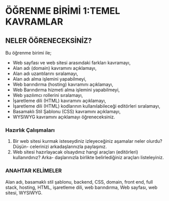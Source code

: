 # ÖĞRENME BİRİMİ 1:TEMEL KAVRAMLAR

## NELER ÖĞRENECEKSİNİZ?

Bu öğrenme birimi ile;

- Web sayfası ve web sitesi arasındaki farkları kavramayı,
- Alan adı (domain) kavramını açıklamayı,
- Alan adı uzantılarını sıralamayı,
- Alan adı alma işlemini yapabilmeyi,
- Web barındırma (hosting) kavramını açıklamayı,
- Web Barındırma hizmeti alma işlemini yapabilmeyi,
- Web yazılımcı rollerini sıralamayı,
- İşaretleme dili (HTML) kavramını açıklamayı,
- İşaretleme dili (HTML) kodlarının kullanılabileceği editörleri sıralamayı,
- Basamaklı Stil Şablonu (CSS) kavramını açıklamayı,
- WYSIWYG kavramını açıklamayı öğreneceksiniz.

### Hazırlık Çalışmaları

1. Bir web sitesi kurmak isteseydiniz izleyeceğiniz aşamalar neler olurdu? Düşün-
celerinizi arkadaşlarınızla paylaşınız.
2. Web sitesi hazırlayacak olsaydınız hangi araçları (editörleri) kullanırdınız? Arka-
daşlarınızla birlikte belirlediğiniz araçları listeleyiniz.

### ANAHTAR KELİMELER

Alan adı, basamaklı stil şablonu, backend, CSS, domain, front end, full stack, hosting, HTML,
işaretleme dili, web barındırma, Web sayfası, web sitesi, WYSIWYG.
